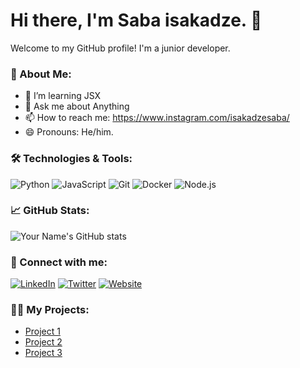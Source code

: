 # Hi there, I'm Saba isakadze. 👋

Welcome to my GitHub profile! I'm a junior developer.

### 🚀 About Me:
- 🌱 I’m learning JSX
- 💬 Ask me about Anything
- 📫 How to reach me: https://www.instagram.com/isakadzesaba/
- 😄 Pronouns: He/him.

### 🛠️ Technologies & Tools:
![Python](https://img.shields.io/badge/Python-3776AB?style=flat&logo=python&logoColor=white)
![JavaScript](https://img.shields.io/badge/JavaScript-F7DF1E?style=flat&logo=javascript&logoColor=black)
![Git](https://img.shields.io/badge/Git-F05032?style=flat&logo=git&logoColor=white)
![Docker](https://img.shields.io/badge/Docker-2496ED?style=flat&logo=docker&logoColor=white)
![Node.js](https://img.shields.io/badge/Node.js-339933?style=flat&logo=node.js&logoColor=white)

### 📈 GitHub Stats:
![Your Name's GitHub stats](https://github-readme-stats.vercel.app/api?username=yourusername&show_icons=true&theme=radical)

### 🔗 Connect with me:
[![LinkedIn](https://img.shields.io/badge/LinkedIn-0077B5?style=flat&logo=linkedin&logoColor=white)](https://www.linkedin.com/in/yourname)
[![Twitter](https://img.shields.io/badge/Twitter-1DA1F2?style=flat&logo=twitter&logoColor=white)](https://twitter.com/yourname)
[![Website](https://img.shields.io/badge/Website-000000?style=flat&logo=Google-Chrome&logoColor=white)](https://yourwebsite.com)

### 🧑‍💻 My Projects:
- [Project 1](https://github.com/yourusername/project1)
- [Project 2](https://github.com/yourusername/project2)
- [Project 3](https://github.com/yourusername/project3)
